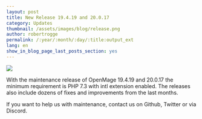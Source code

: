 ```yaml
---
layout: post
title: New Release 19.4.19 and 20.0.17
category: Updates
thumbnail: /assets/images/blog/release.png
author: robertrogge
permalink: /:year/:month/:day/:title:output_ext
lang: en
show_in_blog_page_last_posts_section: yes
---
```


<img src="/images//posts/openmage_contributions_logo_2019_11.png" />

With the maintenance release of OpenMage 19.4.19 and 20.0.17 the minimum requirement is PHP 7.3 with intl extension enabled. The releases also include dozens of fixes and improvements from the last months.

If you want to help us with maintenance, contact us on Github, Twitter or via Discord.



